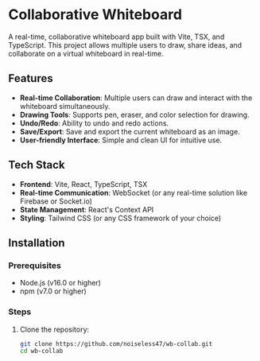 # Collaborative Whiteboard

A real-time, collaborative whiteboard app built with Vite, TSX, and TypeScript. This project allows multiple users to draw, share ideas, and collaborate on a virtual whiteboard in real-time.

## Features

- **Real-time Collaboration**: Multiple users can draw and interact with the whiteboard simultaneously.
- **Drawing Tools**: Supports pen, eraser, and color selection for drawing.
- **Undo/Redo**: Ability to undo and redo actions.
- **Save/Export**: Save and export the current whiteboard as an image.
- **User-friendly Interface**: Simple and clean UI for intuitive use.

## Tech Stack

- **Frontend**: Vite, React, TypeScript, TSX
- **Real-time Communication**: WebSocket (or any real-time solution like Firebase or Socket.io)
- **State Management**: React's Context API
- **Styling**: Tailwind CSS (or any CSS framework of your choice)

## Installation

### Prerequisites

- Node.js (v16.0 or higher)
- npm (v7.0 or higher)

### Steps

1. Clone the repository:

   ```bash
   git clone https://github.com/noiseless47/wb-collab.git
   cd wb-collab
